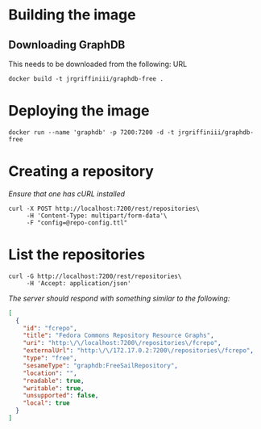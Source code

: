 
# Building the image

## Downloading GraphDB

This needs to be downloaded from the following: URL

```
docker build -t jrgriffiniii/graphdb-free .
```

# Deploying the image
```
docker run --name 'graphdb' -p 7200:7200 -d -t jrgriffiniii/graphdb-free
```

# Creating a repository

_Ensure that one has cURL installed_

```
curl -X POST http://localhost:7200/rest/repositories\
     -H 'Content-Type: multipart/form-data'\
     -F "config=@repo-config.ttl"
```

# List the repositories

```
curl -G http://localhost:7200/rest/repositories\
     -H 'Accept: application/json'
```

_The server should respond with something similar to the following:_
```json
[
  {
    "id": "fcrepo",
    "title": "Fedora Commons Repository Resource Graphs",
    "uri": "http:\/\/localhost:7200\/repositories\/fcrepo",
    "externalUrl": "http:\/\/172.17.0.2:7200\/repositories\/fcrepo",
    "type": "free",
    "sesameType": "graphdb:FreeSailRepository",
    "location": "",
    "readable": true,
    "writable": true,
    "unsupported": false,
    "local": true
  }
]
```
